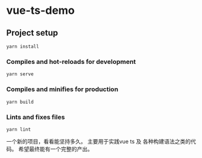# vue-ts-demo

## Project setup
```
yarn install
```

### Compiles and hot-reloads for development
```
yarn serve
```

### Compiles and minifies for production
```
yarn build
```

### Lints and fixes files
```
yarn lint
```

一个新的项目，看看能坚持多久。
主要用于实践vue ts 及 各种构建语法之类的代码。
希望最终能有一个完整的产出。